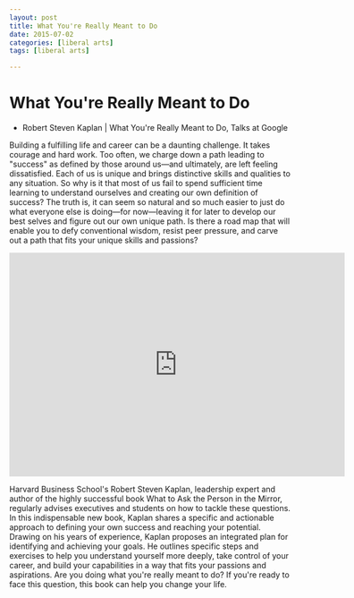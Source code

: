 ```yaml
---
layout: post
title: What You're Really Meant to Do
date: 2015-07-02
categories: [liberal arts]
tags: [liberal arts]

---
```



# What You're Really Meant to Do

- Robert Steven Kaplan | What You're Really Meant to Do, Talks at Google 

Building a fulfilling life and career can be a daunting challenge. It takes courage and hard work. Too often, we charge down a path leading to "success" as defined by those around us—and ultimately, are left feeling dissatisfied.
Each of us is unique and brings distinctive skills and qualities to any situation. So why is it that most of us fail to spend sufficient time learning to understand ourselves and creating our own definition of success? The truth is, it can seem so natural and so much easier to just do what everyone else is doing—for now—leaving it for later to develop our best selves and figure out our own unique path. Is there a road map that will enable you to defy conventional wisdom, resist peer pressure, and carve out a path that fits your unique skills and passions?

<iframe width="600" height="400" src="https://www.youtube.com/embed/8sY-qwEYjs0" frameborder="0" allowfullscreen></iframe>

Harvard Business School's Robert Steven Kaplan, leadership expert and author of the highly successful book What to Ask the Person in the Mirror, regularly advises executives and students on how to tackle these questions. In this indispensable new book, Kaplan shares a specific and actionable approach to defining your own success and reaching your potential. Drawing on his years of experience, Kaplan proposes an integrated plan for identifying and achieving your goals. He outlines specific steps and exercises to help you understand yourself more deeply, take control of your career, and build your capabilities in a way that fits your passions and aspirations.
Are you doing what you're really meant to do? If you're ready to face this question, this book can help you change your life.